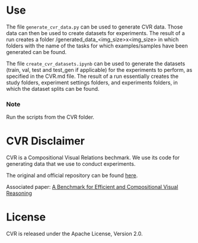 # Use
The file ```generate_cvr_data.py``` can be used to generate CVR data. Those data can then be used to create datasets for experiments. The result of a run creates a folder /generated_data_<img_size>x<img_size> in which folders with the name of the tasks for which examples/samples have been generated can be found.

The file ```create_cvr_datasets.ipynb``` can be used to generate the datasets (train, val, test and test_gen if applicable) for the experiments to perform, as specified in the CVR.md file. The result of a run essentially creates the study folders, experiment settings folders, and experiments folders, in which the dataset splits can be found.

### Note
Run the scripts from the CVR folder.

# CVR Disclaimer
CVR is a Compositional Visual Relations bechmark. We use its code for generating data that we use to conduct experiments.
<br>

The original and official repository can be found [here](https://github.com/serre-lab/CVR).
<br>

Associated paper: [A Benchmark for Efficient and Compositional Visual Reasoning](https://arxiv.org/abs/2206.05379)

 
# License

CVR is released under the Apache License, Version 2.0.